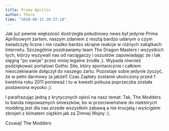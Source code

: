```yaml
---
title: Prima Aprilis
author: Thoro
time: "2010-08-12 20:37:18"
---
```


Jak już pewnie większość dostrzegła południowy news był jedynie Prima Aprilisowym żartem, naszym zdaniem z resztą bardzo udanym o czym świadczyły liczne i nie rzadko bardzo skrajne reakcje w różnych zakątkach Internetu. Szczególnie pozdrawiamy team The Dragon Masters i wszystkich tych, którzy wyzywali nas od naciągaczy i oszustów zapowiadając że i tak sięgną "po swoje" przez mniej legalne źródła ;). Wypada również podziękować portalowi Gothic Site, który spontanicznie i całkiem nieoczekiwanie dołączył do naszego żartu. Pozostaje sobie jedynie życzyć, że w pełni darmowy (a jakże!) Czas Zapłaty zostanie ukończony przed 1 kwietnia roku 2011 ponieważ i tu w kwestii psikusa poprzeczka została postawiona wysoko ;).

I parafrazując jedną z krytycznych opinii na nasz temat: Tak, The Modders to banda niepoważnych śmieszków, bo w przeciwieństwie do niektórych modding jest dla nas przede wszystkim zabawą a nie krucjatą i wyścigiem zbrojeń z klimatem ciężkim jak za Zimnej Wojny :).

Czuwaj!
The Modders